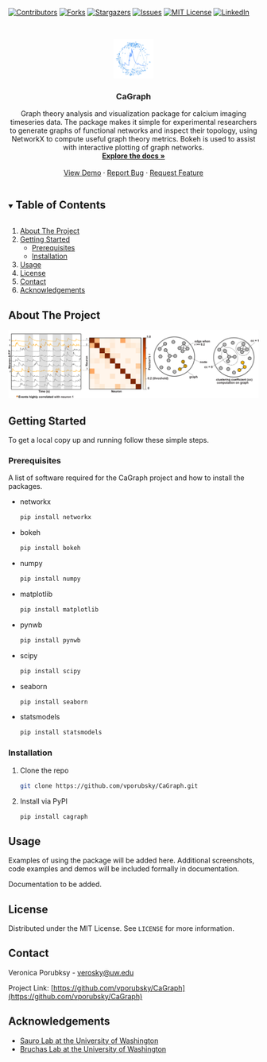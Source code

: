 <!-- PROJECT SHIELDS -->
[![Contributors][contributors-shield]][contributors-url]
[![Forks][forks-shield]][forks-url]
[![Stargazers][stars-shield]][stars-url]
[![Issues][issues-shield]][issues-url]
[![MIT License][license-shield]][license-url]
[![LinkedIn][linkedin-shield]][linkedin-url]



<!-- PROJECT LOGO -->
<br />
<p align="center">
  <a href="https://github.com/vporubsky/CaGraph">
    <img src="figures/icon.png" alt="Logo" width="80" height="80">
  </a>

  <h3 align="center">CaGraph</h3>

  <p align="center">
    Graph theory analysis and visualization package for calcium imaging timeseries data. The package makes it simple for experimental researchers to generate graphs 
    of functional networks and inspect their topology, using NetworkX to compute useful graph theory metrics. Bokeh is used to assist with interactive plotting of graph networks.
    <br />
    <a href="https://cagraph.readthedocs.io/en/latest/"><strong>Explore the docs »</strong></a>
    <br />
    <br />
    <a href="https://github.com/vporubsky/CaGraph">View Demo</a>
    ·
    <a href="https://github.com/vporubsky/CaGraph/issues">Report Bug</a>
    ·
    <a href="https://github.com/vporubsky/CaGraph/issues">Request Feature</a>
  </p>
</p>



<!-- TABLE OF CONTENTS -->
<details open="open">
  <summary><h2 style="display: inline-block">Table of Contents</h2></summary>
  <ol>
    <li>
      <a href="#about-the-project">About The Project</a>
    </li>
    <li>
      <a href="#getting-started">Getting Started</a>
      <ul>
        <li><a href="#prerequisites">Prerequisites</a></li>
        <li><a href="#installation">Installation</a></li>
      </ul>
    </li>
    <li><a href="#usage">Usage</a></li>
    <li><a href="#license">License</a></li>
    <li><a href="#contact">Contact</a></li>
    <li><a href="#acknowledgements">Acknowledgements</a></li>
  </ol>
</details>



<!-- ABOUT THE PROJECT -->
## About The Project

[![CaGraph Screen Shot][product-screenshot]](https://raw.githubusercontent.com/vporubsky/CaGraph/main/figures/figure_1.png)


<!-- GETTING STARTED -->
## Getting Started

To get a local copy up and running follow these simple steps.

### Prerequisites

A list of software required for the CaGraph project and how to install the packages.

* networkx
  ```sh
  pip install networkx
  ```
* bokeh
  ```sh
  pip install bokeh
  ```  
* numpy
  ```sh
  pip install numpy
  ```  
* matplotlib
  ```sh
  pip install matplotlib
  ```  
* pynwb
  ```sh
  pip install pynwb
  ```  
* scipy
  ```sh
  pip install scipy
  ```  
* seaborn
  ```sh
  pip install seaborn
  ```  
* statsmodels
  ```sh
  pip install statsmodels
  ```  
### Installation

1. Clone the repo
   ```sh
   git clone https://github.com/vporubsky/CaGraph.git
   ```
2. Install via PyPI
   ```sh
   pip install cagraph
   ```



<!-- USAGE EXAMPLES -->
## Usage

Examples of using the package will be added here. Additional screenshots, code examples and demos will be included formally in documentation.

Documentation to be added.


<!-- LICENSE -->
## License

Distributed under the MIT License. See `LICENSE` for more information.



<!-- CONTACT -->
## Contact

Veronica Porubksy - verosky@uw.edu

Project Link: [https://github.com/vporubsky/CaGraph](https://github.com/vporubsky/CaGraph)



<!-- ACKNOWLEDGEMENTS -->
## Acknowledgements

* [Sauro Lab at the University of Washington](https://sites.google.com/uw.edu/systems-biology-lab/home?authuser=1)
* [Bruchas Lab at the University of Washington](http://www.bruchaslab.org/)






<!-- MARKDOWN LINKS & IMAGES -->
<!-- https://www.markdownguide.org/basic-syntax/#reference-style-links -->
[contributors-shield]: https://img.shields.io/github/contributors/vporubsky/CaGraph.svg?style=for-the-badge
[contributors-url]: https://github.com/vporubsky/CaGraph/graphs/contributors
[forks-shield]: https://img.shields.io/github/forks/vporubsky/CaGraph.svg?style=for-the-badge
[forks-url]: https://github.com/vporubsky/CaGraph/network/members
[stars-shield]: https://img.shields.io/github/stars/vporubsky/CaGraph.svg?style=for-the-badge
[stars-url]: https://github.com/vporubsky/CaGraph/stargazers
[issues-shield]: https://img.shields.io/github/issues/vporubsky/CaGraph.svg?style=for-the-badge
[issues-url]: https://github.com/vporubsky/CaGraph/issues
[license-shield]: https://img.shields.io/github/license/vporubsky/CaGraph.svg?style=for-the-badge
[license-url]: https://github.com/vporubsky/CaGraph/blob/master/LICENSE.txt
[linkedin-shield]: https://img.shields.io/badge/-LinkedIn-black.svg?style=for-the-badge&logo=linkedin&colorB=555
[linkedin-url]: https://linkedin.com/in/vporubsky
[product-screenshot]: https://raw.githubusercontent.com/vporubsky/CaGraph/main/figures/figure_1.png
